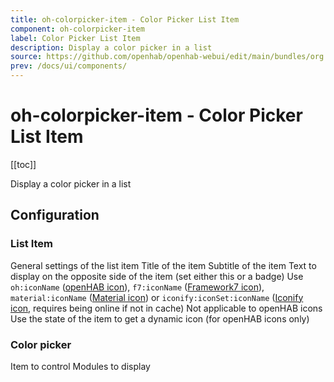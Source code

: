 ```yaml
---
title: oh-colorpicker-item - Color Picker List Item
component: oh-colorpicker-item
label: Color Picker List Item
description: Display a color picker in a list
source: https://github.com/openhab/openhab-webui/edit/main/bundles/org.openhab.ui/doc/components/oh-colorpicker-item.md
prev: /docs/ui/components/
---
```


# oh-colorpicker-item - Color Picker List Item

<!-- Put a screenshot here if relevant:
![](./images/oh-colorpicker-item/header.jpg)
-->

[[toc]]

<!-- Note: you can overwrite the definition-provided description and add your own intro/additional sections instead -->
<!-- DO NOT REMOVE the following comments if you intend to keep the definition-provided description -->
<!-- GENERATED componentDescription -->
Display a color picker in a list
<!-- GENERATED /componentDescription -->

## Configuration

<!-- DO NOT REMOVE the following comments -->
<!-- GENERATED props -->
### List Item
<div class="props">
<PropGroup name="listitem" label="List Item">
  General settings of the list item
<PropBlock type="TEXT" name="title" label="Title">
  <PropDescription>
    Title of the item
  </PropDescription>
</PropBlock>
<PropBlock type="TEXT" name="subtitle" label="Subtitle">
  <PropDescription>
    Subtitle of the item
  </PropDescription>
</PropBlock>
<PropBlock type="TEXT" name="after" label="After">
  <PropDescription>
    Text to display on the opposite side of the item (set either this or a badge)
  </PropDescription>
</PropBlock>
<PropBlock type="TEXT" name="icon" label="Icon">
  <PropDescription>
    Use <code>oh:iconName</code> (<a class="external text-color-blue" target="_blank" href="https://www.openhab.org/link/icons">openHAB icon</a>), <code>f7:iconName</code> (<a class="external text-color-blue" target="_blank" href="https://framework7.io/icons/">Framework7 icon</a>), <code>material:iconName</code> (<a class="external text-color-blue" target="_blank" href="https://jossef.github.io/material-design-icons-iconfont/">Material icon</a>) or <code>iconify:iconSet:iconName</code> (<a class="external text-color-blue" target="_blank" href="https://icon-sets.iconify.design">Iconify icon</a>, requires being online if not in cache)
  </PropDescription>
</PropBlock>
<PropBlock type="TEXT" name="iconColor" label="Icon Color">
  <PropDescription>
    Not applicable to openHAB icons
  </PropDescription>
</PropBlock>
<PropBlock type="BOOLEAN" name="iconUseState" label="Icon depends on state">
  <PropDescription>
    Use the state of the item to get a dynamic icon (for openHAB icons only)
  </PropDescription>
</PropBlock>
</PropGroup>
</div>

### Color picker
<div class="props">
<PropGroup name="colorpicker" label="Color picker">
<PropBlock type="TEXT" name="item" label="Item" context="item">
  <PropDescription>
    Item to control
  </PropDescription>
</PropBlock>
<PropBlock type="TEXT" name="modules" label="Modules">
  <PropDescription>
    Modules to display
  </PropDescription>
  <PropOptions multiple="true">
    <PropOption value="wheel" label="Color wheel" />
    <PropOption value="sb-spectrum" label="Saturation/brightness spectrum" />
    <PropOption value="hue-slider" label="Hue slider" />
    <PropOption value="hs-spectrum" label="Hue/saturation spectrum" />
    <PropOption value="brightness-slider" label="Brightness spectrum" />
    <PropOption value="rgb-sliders" label="RGB sliders" />
    <PropOption value="hsb-sliders" label="HSB sliders" />
    <PropOption value="rgb-bars" label="RGB bars" />
    <PropOption value="palette" label="Palette" />
    <PropOption value="current-color" label="Current color" />
    <PropOption value="initial-current-colors" label="Initial current colors" />
  </PropOptions>
</PropBlock>
</PropGroup>
</div>


<!-- GENERATED /props -->

<!-- If applicable describe how properties are forwarded to a underlying component from Framework7, ECharts, etc.:
### Inherited Properties

-->

<!-- If applicable describe the slots recognized by the component and what they represent:
### Slots

#### `default`

The contents of the oh-colorpicker-item.

-->

<!-- Add as many examples as desired - put the YAML in a details container when it becomes too long (~150/200+ lines):
## Examples

### Example 1

![](./images/oh-colorpicker-item/example1.jpg)

```yaml
component: oh-colorpicker-item
config:
  prop1: value1
  prop2: value2
```

### Example 2

![](./images/oh-colorpicker-item/example2.jpg)

::: details YAML
```yaml
component: oh-colorpicker-item
config:
  prop1: value1
  prop2: value2
slots
```
:::

-->

<!-- Try to clean up URLs to the forum (https://community.openhab.org/t/<threadID>[/<postID>] should suffice)
## Community Resources

- [Community Post 1](https://community.openhab.org/t/12345)
- [Community Post 2](https://community.openhab.org/t/23456)
-->
